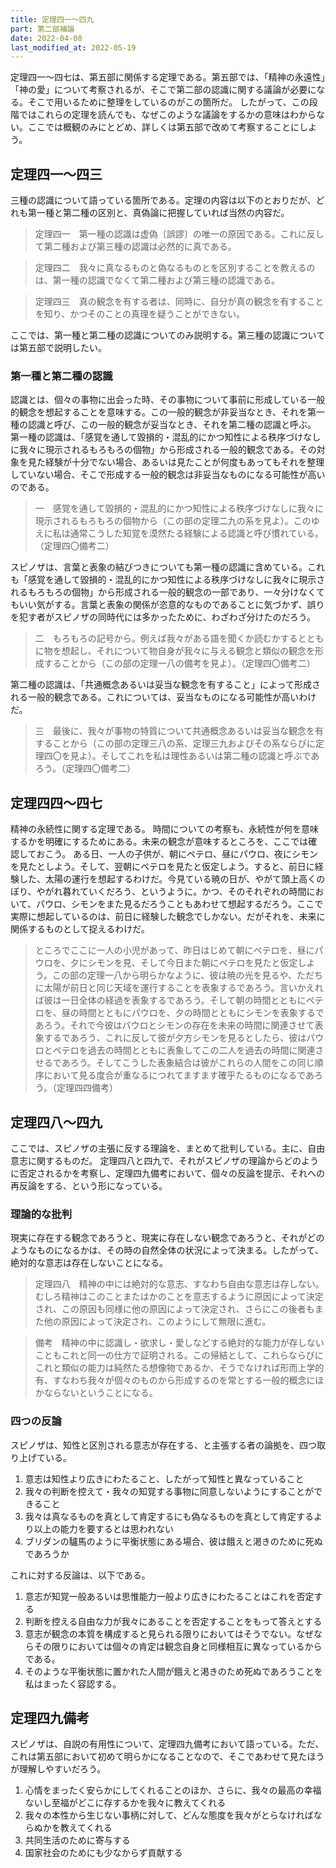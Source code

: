 ```yaml
---
title: 定理四一～四九
part: 第二部補論
date: 2022-04-08
last_modified_at: 2022-05-19
---
```

定理四一～四七は、第五部に関係する定理である。第五部では、「精神の永遠性」「神の愛」について考察されるが、そこで第二部の認識に関する議論が必要になる。そこで用いるために整理をしているのがこの箇所だ。
したがって、この段階ではこれらの定理を読んでも、なぜこのような議論をするかの意味はわからない。ここでは概観のみにとどめ、詳しくは第五部で改めて考察することにしよう。

## 定理四一～四三

三種の認識について語っている箇所である。定理の内容は以下のとおりだが、どれも第一種と第二種の区別と、真偽論に把握していれば当然の内容だ。

>定理四一　第一種の認識は虚偽〔誤謬〕の唯一の原因である。これに反して第二種および第三種の認識は必然的に真である。

>定理四二　我々に真なるものと偽なるものとを区別することを教えるのは、第一種の認識でなくて第二種および第三種の認識である。

>定理四三　真の観念を有する者は、同時に、自分が真の観念を有することを知り、かつそのことの真理を疑うことができない。

ここでは、第一種と第二種の認識についてのみ説明する。第三種の認識については第五部で説明したい。

### 第一種と第二種の認識

認識とは、個々の事物に出会った時、その事物について事前に形成している一般的観念を想起することを意味する。この一般的観念が非妥当なとき、それを第一種の認識と呼び、この一般的観念が妥当なとき、それを第二種の認識と呼ぶ。
第一種の認識は、「感覚を通して毀損的・混乱的にかつ知性による秩序づけなしに我々に現示されるもろもろの個物」から形成される一般的観念である。その対象を見た経験が十分でない場合、あるいは見たことが何度もあってもそれを整理していない場合、そこで形成する一般的観念は非妥当なものになる可能性が高いのである。

>一　感覚を通して毀損的・混乱的にかつ知性による秩序づけなしに我々に現示されるもろもろの個物から（この部の定理二九の系を見よ）。このゆえに私は通常こうした知覚を漠然たる経験による認識と呼び慣れている。（定理四〇備考二）

スピノザは、言葉と表象の結びつきについても第一種の認識に含めている。これも「感覚を通して毀損的・混乱的にかつ知性による秩序づけなしに我々に現示されるもろもろの個物」から形成される一般的観念の一部であり、一々分けなくてもいい気がする。言葉と表象の関係が恣意的なものであることに気づかず、誤りを犯す者がスピノザの同時代には多かったために、わざわざ分けたのだろう。

>二　もろもろの記号から。例えば我々がある語を聞くか読むかするとともに物を想起し、それについて物自身が我々に与える観念と類似の観念を形成することから（この部の定理一八の備考を見よ）。（定理四〇備考二）

第二種の認識は、「共通概念あるいは妥当な観念を有すること」によって形成される一般的観念である。これについては、妥当なものになる可能性が高いわけだ。

>三　最後に、我々が事物の特質について共通概念あるいは妥当な観念を有することから（この部の定理三八の系、定理三九およびその系ならびに定理四〇を見よ）。そしてこれを私は理性あるいは第二種の認識と呼ぶであろう。（定理四〇備考二）

## 定理四四～四七

精神の永続性に関する定理である。
時間についての考察も、永続性が何を意味するかを明確にするためにある。未来の観念が意味するところを、ここでは確認しておこう。
ある日、一人の子供が、朝にペテロ、昼にパウロ、夜にシモンを見たとしよう。そして、翌朝にペテロを見たと仮定しよう。すると、前日に経験した、太陽の運行を想起するわけだ。今見ている暁の日が、やがて頭上高くのぼり、やがれ暮れていくだろう、というように。かつ、そのそれぞれの時間において、パウロ、シモンをまた見るだろうこともあわせて想起するだろう。ここで実際に想起しているのは、前日に経験した観念でしかない。だがそれを、未来に関係するものとして捉えるわけだ。

>ところでここに一人の小児があって、昨日はじめて朝にペテロを、昼にパウロを、夕にシモンを見、そして今日また朝にペテロを見たと仮定しよう。この部の定理一八から明らかなように、彼は暁の光を見るや、ただちに太陽が前日と同じ天域を運行することを表象するであろう。言いかえれば彼は一日全体の経過を表象するであろう。そして朝の時間とともにペテロを、昼の時間とともにパウロを、夕の時間とともにシモンを表象するであろう。それで今彼はパウロとシモンの存在を未来の時間に関連させて表象するであろう、これに反して彼が夕方シモンを見るとしたら、彼はパウロとペテロを過去の時間とともに表象してこの二人を過去の時間に関連させるであろう。そしてこうした表象結合は彼がこれらの人間をこの同じ順序において見る度合が重なるにつれてますます確乎たるものになるであろう。（定理四四備考）

## 定理四八～四九

ここでは、スピノザの主張に反する理論を、まとめて批判している。主に、自由意志に関するものだ。
定理四八と四九で、それがスピノザの理論からどのように否定されるかを考察し、定理四九備考において、個々の反論を提示、それへの再反論をする、という形になっている。

### 理論的な批判

現実に存在する観念であろうと、現実に存在しない観念であろうと、それがどのようなものになるかは、その時の自然全体の状況によって決まる。したがって、絶対的な意志は存在しないことになる。

>定理四八　精神の中には絶対的な意志、すなわち自由な意志は存しない。むしろ精神はこのことまたはかのことを意志するように原因によって決定され、この原因も同様に他の原因によって決定され、さらにこの後者もまた他の原因によって決定され、このようにして無限に進む。

>備考　精神の中に認識し・欲求し・愛しなどする絶対的な能力が存しないこともこれと同一の仕方で証明される。この帰結として、これらならびにこれと類似の能力は純然たる想像物であるか、そうでなければ形而上学的有、すなわち我々が個々のものから形成するのを常とする一般的概念にほかならないということになる。

### 四つの反論

スピノザは、知性と区別される意志が存在する、と主張する者の論拠を、四つ取り上げている。

1. 意志は知性より広きにわたること、したがって知性と異なっていること
2. 我々の判断を控えて・我々の知覚する事物に同意しないようにすることができること
3. 我々は真なるものを真として肯定するにも偽なるものを真として肯定するより以上の能力を要するとは思われない
4. ブリダンの驢馬のように平衡状態にある場合、彼は餓えと渇きのために死ぬであろうか

これに対する反論は、以下である。

1. 意志が知覚一般あるいは思惟能力一般より広きにわたることはこれを否定する
2. 判断を控える自由な力が我々にあることを否定することをもって答えとする
3. 意志が観念の本質を構成すると見られる限りにおいてはそうでない。なぜならその限りにおいては個々の肯定は観念自身と同様相互に異なっているからである。
4. そのような平衡状態に置かれた人間が餓えと渇きのため死ぬであろうことを私はまったく容認する。

## 定理四九備考

スピノザは、自説の有用性について、定理四九備考において語っている。ただ、これは第五部において初めて明らかになることなので、そこであわせて見たほうが理解しやすいだろう。

1. 心情をまったく安らかにしてくれることのほか、さらに、我々の最高の幸福ないし至福がどこに存するかを我々に教えてくれる
2. 我々の本性から生じない事柄に対して、どんな態度を我々がとらなければならぬかを教えてくれる
3. 共同生活のために寄与する
4. 国家社会のためにも少なからず貢献する
